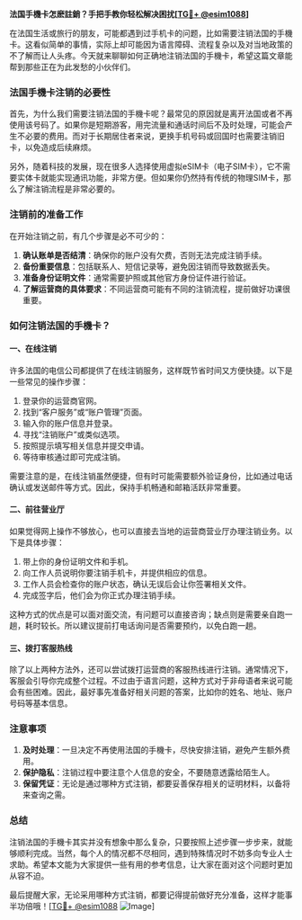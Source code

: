**法国手機卡怎麽註銷？手把手教你轻松解决困扰[[TG💪+ @esim1088](https://t.me/s/esim1088)]**

在法国生活或旅行的朋友，可能都遇到过手机卡的问题，比如需要注销法国的手機卡。这看似简单的事情，实际上却可能因为语言障碍、流程复杂以及对当地政策的不了解而让人头疼。今天就来聊聊如何正确地注销法国的手機卡，希望这篇文章能帮到那些正在为此发愁的小伙伴们。

### 法国手機卡注销的必要性

首先，为什么我们需要注销法国的手機卡呢？最常见的原因就是离开法国或者不再使用该号码了。如果你是短期游客，用完流量和通话时间后不及时处理，可能会产生不必要的费用。而对于长期居住者来说，更换手机号码或回国时也需要注销旧卡，以免造成后续麻烦。

另外，随着科技的发展，现在很多人选择使用虚拟eSIM卡（电子SIM卡），它不需要实体卡就能实现通讯功能，非常方便。但如果你仍然持有传统的物理SIM卡，那么了解注销流程是非常必要的。

### 注销前的准备工作

在开始注销之前，有几个步骤是必不可少的：

1. **确认账单是否结清**：确保你的账户没有欠费，否则无法完成注销手续。
2. **备份重要信息**：包括联系人、短信记录等，避免因注销而导致数据丢失。
3. **准备身份证明文件**：通常需要护照或其他官方身份证件进行验证。
4. **了解运营商的具体要求**：不同运营商可能有不同的注销流程，提前做好功课很重要。

### 如何注销法国的手機卡？

#### 一、在线注销

许多法国的电信公司都提供了在线注销服务，这样既节省时间又方便快捷。以下是一些常见的操作步骤：

1. 登录你的运营商官网。
2. 找到“客户服务”或“账户管理”页面。
3. 输入你的账户信息并登录。
4. 寻找“注销账户”或类似选项。
5. 按照提示填写相关信息并提交申请。
6. 等待审核通过即可完成注销。

需要注意的是，在线注销虽然便捷，但有时可能需要额外验证身份，比如通过电话确认或发送邮件等方式。因此，保持手机畅通和邮箱活跃非常重要。

#### 二、前往营业厅

如果觉得网上操作不够放心，也可以直接去当地的运营商营业厅办理注销业务。以下是具体步骤：

1. 带上你的身份证明文件和手机。
2. 向工作人员说明你要注销手机卡，并提供相应的信息。
3. 工作人员会检查你的账户状态，确认无误后会让你签署相关文件。
4. 完成签字后，他们会为你正式办理注销手续。

这种方式的优点是可以面对面交流，有问题可以直接咨询；缺点则是需要亲自跑一趟，耗时较长。所以建议提前打电话询问是否需要预约，以免白跑一趟。

#### 三、拨打客服热线

除了以上两种方法外，还可以尝试拨打运营商的客服热线进行注销。通常情况下，客服会引导你完成整个过程。不过由于语言问题，这种方式对于非母语者来说可能会有些困难。因此，最好事先准备好相关问题的答案，比如你的姓名、地址、账户号码等基本信息。

### 注意事项

1. **及时处理**：一旦决定不再使用法国的手機卡，尽快安排注销，避免产生额外费用。
2. **保护隐私**：注销过程中要注意个人信息的安全，不要随意透露给陌生人。
3. **保留凭证**：无论是通过哪种方式注销，都要妥善保存相关的证明材料，以备将来查询之需。

### 总结

注销法国的手機卡其实并没有想象中那么复杂，只要按照上述步骤一步步来，就能够顺利完成。当然，每个人的情况都不尽相同，遇到特殊情况时不妨多向专业人士求助。希望本文能为大家提供一些有用的参考信息，让大家在面对这个问题时更加从容不迫。

最后提醒大家，无论采用哪种方式注销，都要记得提前做好充分准备，这样才能事半功倍哦！[[TG💪+ @esim1088](https://t.me/s/esim1088) ![Image](https://i.postimg.cc/4NQfJmqS/Snipaste-2025-05-13-00-14-12.png)]